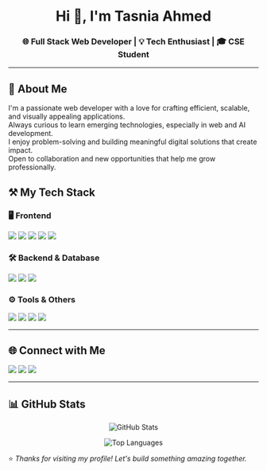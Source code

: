 <!-- Banner Image -->


<h1 align="center">Hi 👋, I'm Tasnia Ahmed</h1>
<h3 align="center">🌐 Full Stack Web Developer | 💡 Tech Enthusiast | 🎓 CSE Student</h3>

---

## 🧠 About Me

I'm a passionate web developer with a love for crafting efficient, scalable, and visually appealing applications.  
Always curious to learn emerging technologies, especially in web and AI development.  
I enjoy problem-solving and building meaningful digital solutions that create impact.  
Open to collaboration and new opportunities that help me grow professionally.


## ⚒️ My Tech Stack

### 🖥️ Frontend
<p align="left">
  <img src="https://img.shields.io/badge/-HTML5-E34F26?logo=html5&logoColor=white" />
  <img src="https://img.shields.io/badge/-CSS3-1572B6?logo=css3&logoColor=white" />
  <img src="https://img.shields.io/badge/-TailwindCSS-38B2AC?logo=tailwind-css&logoColor=white" />
  <img src="https://img.shields.io/badge/-JavaScript-F7DF1E?logo=javascript&logoColor=black" />
  <img src="https://img.shields.io/badge/-React-61DAFB?logo=react&logoColor=black" />
</p>

### 🛠️ Backend & Database
<p align="left">
  <img src="https://img.shields.io/badge/-Node.js-339933?logo=node.js&logoColor=white" />
  <img src="https://img.shields.io/badge/-MongoDB-47A248?logo=mongodb&logoColor=white" />
  <img src="https://img.shields.io/badge/-Firebase-FFCA28?logo=firebase&logoColor=black" />
</p>

### ⚙️ Tools & Others
<p align="left">
  <img src="https://img.shields.io/badge/-VS_Code-007ACC?logo=visual-studio-code&logoColor=white" />
  <img src="https://img.shields.io/badge/-Git-F05032?logo=git&logoColor=white" />
  <img src="https://img.shields.io/badge/-GitHub-181717?logo=github&logoColor=white" />
  <img src="https://img.shields.io/badge/-Postman-FF6C37?logo=postman&logoColor=white" />
</p>

---

## 🌐 Connect with Me

<p align="left">
  <a href="https://github.com/AhmedTasnia" target="_blank"><img src="https://img.shields.io/badge/GitHub-181717?logo=github&logoColor=white" /></a>
  <a href="https://www.linkedin.com/in/tasnia-ahmed29/" target="_blank"><img src="https://img.shields.io/badge/LinkedIn-0A66C2?logo=linkedin&logoColor=white" /></a>
  <a href="a.tasnia03@gmail.com"><img src="https://img.shields.io/badge/Gmail-D14836?logo=gmail&logoColor=white" /></a>
</p>

---

## 📊 GitHub Stats

<p align="center">
  <img src="https://github-readme-stats.vercel.app/api?username=AhmedTasnia&show_icons=true&theme=radical" alt="GitHub Stats" />
</p>

<p align="center">
  <img src="https://github-readme-stats.vercel.app/api/top-langs/?username=AhmedTasnia&layout=compact&theme=radical" alt="Top Languages" />
</p>


⭐️ _Thanks for visiting my profile! Let's build something amazing together._
